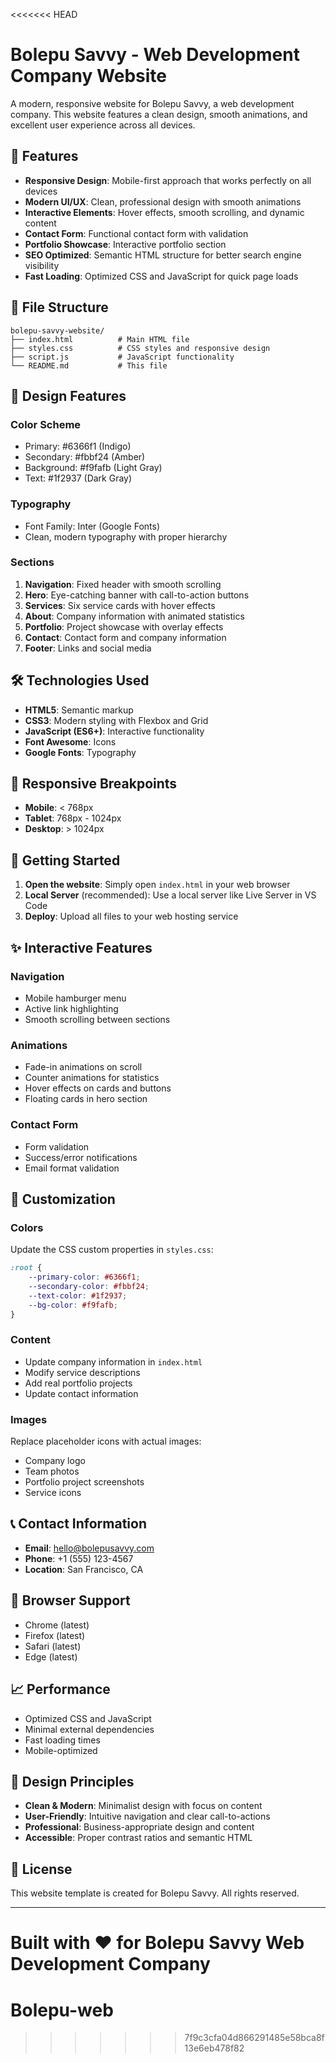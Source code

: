 <<<<<<< HEAD
# Bolepu Savvy - Web Development Company Website

A modern, responsive website for Bolepu Savvy, a web development company. This website features a clean design, smooth animations, and excellent user experience across all devices.

## 🚀 Features

- **Responsive Design**: Mobile-first approach that works perfectly on all devices
- **Modern UI/UX**: Clean, professional design with smooth animations
- **Interactive Elements**: Hover effects, smooth scrolling, and dynamic content
- **Contact Form**: Functional contact form with validation
- **Portfolio Showcase**: Interactive portfolio section
- **SEO Optimized**: Semantic HTML structure for better search engine visibility
- **Fast Loading**: Optimized CSS and JavaScript for quick page loads

## 📁 File Structure

```
bolepu-savvy-website/
├── index.html          # Main HTML file
├── styles.css          # CSS styles and responsive design
├── script.js           # JavaScript functionality
└── README.md           # This file
```

## 🎨 Design Features

### Color Scheme
- Primary: #6366f1 (Indigo)
- Secondary: #fbbf24 (Amber)
- Background: #f9fafb (Light Gray)
- Text: #1f2937 (Dark Gray)

### Typography
- Font Family: Inter (Google Fonts)
- Clean, modern typography with proper hierarchy

### Sections
1. **Navigation**: Fixed header with smooth scrolling
2. **Hero**: Eye-catching banner with call-to-action buttons
3. **Services**: Six service cards with hover effects
4. **About**: Company information with animated statistics
5. **Portfolio**: Project showcase with overlay effects
6. **Contact**: Contact form and company information
7. **Footer**: Links and social media

## 🛠️ Technologies Used

- **HTML5**: Semantic markup
- **CSS3**: Modern styling with Flexbox and Grid
- **JavaScript (ES6+)**: Interactive functionality
- **Font Awesome**: Icons
- **Google Fonts**: Typography

## 📱 Responsive Breakpoints

- **Mobile**: < 768px
- **Tablet**: 768px - 1024px
- **Desktop**: > 1024px

## 🚀 Getting Started

1. **Open the website**: Simply open `index.html` in your web browser
2. **Local Server** (recommended): Use a local server like Live Server in VS Code
3. **Deploy**: Upload all files to your web hosting service

## ✨ Interactive Features

### Navigation
- Mobile hamburger menu
- Active link highlighting
- Smooth scrolling between sections

### Animations
- Fade-in animations on scroll
- Counter animations for statistics
- Hover effects on cards and buttons
- Floating cards in hero section

### Contact Form
- Form validation
- Success/error notifications
- Email format validation

## 🎯 Customization

### Colors
Update the CSS custom properties in `styles.css`:
```css
:root {
    --primary-color: #6366f1;
    --secondary-color: #fbbf24;
    --text-color: #1f2937;
    --bg-color: #f9fafb;
}
```

### Content
- Update company information in `index.html`
- Modify service descriptions
- Add real portfolio projects
- Update contact information

### Images
Replace placeholder icons with actual images:
- Company logo
- Team photos
- Portfolio project screenshots
- Service icons

## 📞 Contact Information

- **Email**: hello@bolepusavvy.com
- **Phone**: +1 (555) 123-4567
- **Location**: San Francisco, CA

## 🔧 Browser Support

- Chrome (latest)
- Firefox (latest)
- Safari (latest)
- Edge (latest)

## 📈 Performance

- Optimized CSS and JavaScript
- Minimal external dependencies
- Fast loading times
- Mobile-optimized

## 🎨 Design Principles

- **Clean & Modern**: Minimalist design with focus on content
- **User-Friendly**: Intuitive navigation and clear call-to-actions
- **Professional**: Business-appropriate design and content
- **Accessible**: Proper contrast ratios and semantic HTML

## 📝 License

This website template is created for Bolepu Savvy. All rights reserved.

---

**Built with ❤️ for Bolepu Savvy Web Development Company**
=======
# Bolepu-web
>>>>>>> 7f9c3cfa04d866291485e58bca8f13e6eb478f82
